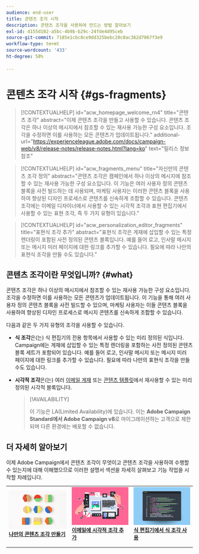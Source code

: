 ```yaml
---
audience: end-user
title: 콘텐츠 조각 시작
description: 콘텐츠 조각을 사용하여 만드는 방법 알아보기
exl-id: d155d102-a5bc-4b9b-b29c-24fde4d95ceb
source-git-commit: 7185e1cbc8ce9dd325bebc20c0ac362d7067f3e9
workflow-type: tm+mt
source-wordcount: '433'
ht-degree: 58%

---
```


# 콘텐츠 조각 시작 {#gs-fragments}

>[!CONTEXTUALHELP]
>id="acw_homepage_welcome_rn4"
>title="콘텐츠 조각"
>abstract="이제 콘텐츠 조각을 만들고 사용할 수 있습니다. 콘텐츠 조각은 하나 이상의 메시지에서 참조할 수 있는 재사용 가능한 구성 요소입니다. 조각을 수정하면 이를 사용하는 모든 콘텐츠가 업데이트됩니다."
>additional-url="https://experienceleague.adobe.com/docs/campaign-web/v8/release-notes/release-notes.html?lang=ko" text="릴리스 정보 참조"

>[!CONTEXTUALHELP]
>id="acw_fragments_menu"
>title="자신만의 콘텐츠 조각 정의"
>abstract="콘텐츠 조각은 캠페인에서 하나 이상의 메시지에 참조할 수 있는 재사용 가능한 구성 요소입니다. 이 기능은 여러 사용자 정의 콘텐츠 블록을 사전 빌드하는 데 사용되며, 마케팅 사용자는 이러한 콘텐츠 블록을 사용하여 향상된 디자인 프로세스로 콘텐츠를 신속하게 조합할 수 있습니다. 콘텐츠 조각에는 이메일 디자이너에서 사용할 수 있는 시각적 조각과 표현 편집기에서 사용할 수 있는 표현 조각, 즉 두 가지 유형이 있습니다."

>[!CONTEXTUALHELP]
>id="acw_personalization_editor_fragments"
>title="표현식 조각 추가"
>abstract="표현식 조각은 게재에 삽입할 수 있는 특정 렌더링이 포함된 사전 정의된 콘텐츠 블록입니다. 예를 들어 로고, 인사말 메시지 또는 메시지 미러 페이지에 대한 링크를 추가할 수 있습니다. 필요에 따라 나만의 표현식 조각을 만들 수도 있습니다."

## 콘텐츠 조각이란 무엇입니까? {#what}

콘텐츠 조각은 하나 이상의 메시지에서 참조할 수 있는 재사용 가능한 구성 요소입니다. 조각을 수정하면 이를 사용하는 모든 콘텐츠가 업데이트됩니다. 이 기능을 통해 여러 사용자 정의 콘텐츠 블록을 사전 빌드할 수 있으며, 마케팅 사용자는 이들 콘텐츠 블록을 사용하여 향상된 디자인 프로세스로 메시지 콘텐츠를 신속하게 조합할 수 있습니다.

다음과 같은 두 가지 유형의 조각을 사용할 수 있습니다.

* **식 조각**&#x200B;은(는) 식 편집기의 전용 항목에서 사용할 수 있는 미리 정의된 식입니다. Campaign에는 게재에 삽입할 수 있는 특정 렌더링을 포함하는 사전 정의된 콘텐츠 블록 세트가 포함되어 있습니다. 예를 들어 로고, 인사말 메시지 또는 메시지 미러 페이지에 대한 링크를 추가할 수 있습니다. 필요에 따라 나만의 표현식 조각을 만들 수도 있습니다.

* **시각적 조각**&#x200B;은(는) 여러 [이메일 게재](../email/get-started-email-designer.md) 또는 [콘텐츠 템플릿](../email/use-email-templates.md)에서 재사용할 수 있는 미리 정의된 시각적 블록입니다.

  >[!AVAILABILITY]
  >
  >이 기능은 LA(Limited Availability)에 있습니다. 이는 **Adobe Campaign Standard에서 Adobe Campaign v8**&#x200B;로 마이그레이션하는 고객으로 제한되며 다른 환경에는 배포할 수 없습니다.

## 더 자세히 알아보기

이제 Adobe Campaign에서 콘텐츠 조각이 무엇이고 콘텐츠 조각을 사용하여 수행할 수 있는지에 대해 이해했으므로 이러한 설명서 섹션을 자세히 살펴보고 기능 작업을 시작할 차례입니다.

<table style="table-layout:fixed"><tr style="border: 0;">
<td>
<a href="create-fragment.md">
<img alt="나만의 표현식 조각 만들기" src="assets/do-not-localize/create-fragment.png">
</a>
<div>
<a href="create-fragment.md"><strong>나만의 콘텐츠 조각 만들기</strong></a>
</div>
<p>
</td>
<td>
<a href="use-visual-fragments.md">
<img alt="이메일에 비주얼 조각 추가" src="assets/do-not-localize/visual.png">
</a>
<div><a href="use-visual-fragments.md"><strong>이메일에 시각적 조각 추가</strong>
</div>
<p>
</td>
<td>
<a href="use-expression-fragments.md">
<img alt="표현식 편집기에 표현식 조각 추가" src="assets/do-not-localize/expression.png">
</a>
<div>
<a href="use-expression-fragments.md"><strong>식 편집기에서 식 조각 사용</strong></a>
</div>
<p></td>
</tr></table>
